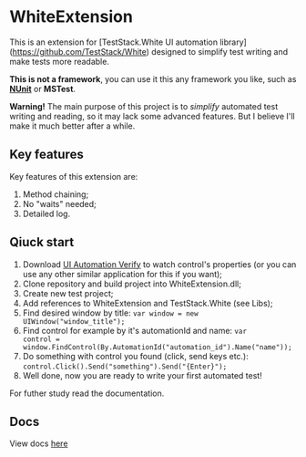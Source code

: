 WhiteExtension
==============

This is an extension for [TestStack.White UI automation library] (https://github.com/TestStack/White) designed to simplify test writing and make tests more readable.

**This is not a framework**, you can use it this any framework you like, such as [**NUnit**](https://github.com/nunit/nunit-framework) or **MSTest**.

**Warning!**
The main purpose of this project is to *simplify* automated test writing and reading, so it may lack some advanced features. But I believe I'll make it much better after a while.

Key features
------------

Key features of this extension are:

1. Method chaining;
2. No "waits" needed; 
3. Detailed log.

Qiuck start
-----------

1. Download [UI Automation Verify](http://uiautomationverify.codeplex.com/) to watch control's properties (or you can use any other similar application for this if you want);
2. Clone repository and build project into WhiteExtension.dll; 
3. Create new test project;
4. Add references to WhiteExtension and TestStack.White (see Libs);
5. Find desired window by title: <code>var window = new UIWindow("window_title");</code>
6. Find control for example by it's automationId and name: <code>var control = window.FindControl(By.AutomationId("automation_id").Name("name"));</code>
7. Do something with control you found (click, send keys etc.): <code>control.Click().Send("something").Send("{Enter}");</code>
8. Well done, now you are ready to write your first automated test!

For futher study read the documentation.

Docs
----

View docs [here](http://murz42.viewdocs.io/WhiteExtension)
